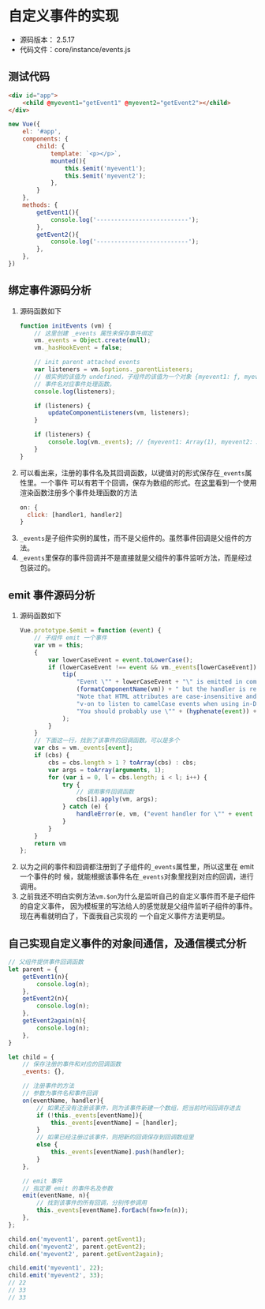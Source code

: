 # 自定义事件的实现

* 源码版本： 2.5.17
* 代码文件：core/instance/events.js


## 测试代码
```html
<div id="app">
    <child @myevent1="getEvent1" @myevent2="getEvent2"></child>
</div>
```
```js
new Vue({
    el: '#app',
    components: {
        child: {
            template: `<p></p>`,
            mounted(){
                this.$emit('myevent1');
                this.$emit('myevent2');
            },
        }
    },
    methods: {
        getEvent1(){
            console.log('--------------------------');
        },
        getEvent2(){
            console.log('--------------------------');
        },
    },
})
```


## 绑定事件源码分析
1. 源码函数如下
    ```js
    function initEvents (vm) {
    	// 这里创建 _events 属性来保存事件绑定
    	vm._events = Object.create(null);
    	vm._hasHookEvent = false;

    	// init parent attached events
    	var listeners = vm.$options._parentListeners;
    	// 根实例的该值为 undefined，子组件的该值为一个对象 {myevent1: ƒ, myevent2: ƒ}
        // 事件名对应事件处理函数。
    	console.log(listeners);

    	if (listeners) {
    		updateComponentListeners(vm, listeners);
    	}

    	if (listeners) {
    		console.log(vm._events); // {myevent1: Array(1), myevent2: Array(1)}
    	}
    }
    ```
2. 可以看出来，注册的事件名及其回调函数，以键值对的形式保存在`_events`属性里。一个事件
可以有若干个回调，保存为数组的形式。在[这里](https://forum.vuejs.org/t/render-functions-multiple-event-handlers-on-same-event-solved/13755)看到一个使用渲染函数注册多个事件处理函数的方法
    ```js
    on: {
      click: [handler1, handler2]
    }
    ```
3. `_events`是子组件实例的属性，而不是父组件的。虽然事件回调是父组件的方法。
4. `_events`里保存的事件回调并不是直接就是父组件的事件监听方法，而是经过包装过的。


## emit 事件源码分析
1. 源码函数如下
    ```js
    Vue.prototype.$emit = function (event) {
        // 子组件 emit 一个事件
        var vm = this;
        {
            var lowerCaseEvent = event.toLowerCase();
            if (lowerCaseEvent !== event && vm._events[lowerCaseEvent]) {
                tip(
                    "Event \"" + lowerCaseEvent + "\" is emitted in component " +
                    (formatComponentName(vm)) + " but the handler is registered for \"" + event + "\". " +
                    "Note that HTML attributes are case-insensitive and you cannot use " +
                    "v-on to listen to camelCase events when using in-DOM templates. " +
                    "You should probably use \"" + (hyphenate(event)) + "\" instead of \"" + event + "\"."
                );
            }
        }
        // 下面这一行，找到了该事件的回调函数。可以是多个
        var cbs = vm._events[event];
        if (cbs) {
            cbs = cbs.length > 1 ? toArray(cbs) : cbs;
            var args = toArray(arguments, 1);
            for (var i = 0, l = cbs.length; i < l; i++) {
                try {
                    // 调用事件回调函数
                    cbs[i].apply(vm, args);
                } catch (e) {
                    handleError(e, vm, ("event handler for \"" + event + "\""));
                }
            }
        }
        return vm
    };
    ```
2. 以为之间的事件和回调都注册到了子组件的`_events`属性里，所以这里在 emit 一个事件的时
候，就能根据该事件名在`_events`对象里找到对应的回调，进行调用。
3. 之前我还不明白实例方法`vm.$on`为什么是监听自己的自定义事件而不是子组件的自定义事件，
因为模板里的写法给人的感觉就是父组件监听子组件的事件。现在再看就明白了，下面我自己实现的
一个自定义事件方法更明显。


## 自己实现自定义事件的对象间通信，及通信模式分析
```js
// 父组件提供事件回调函数
let parent = {
    getEvent1(n){
        console.log(n);
    },
    getEvent2(n){
        console.log(n);
    },
    getEvent2again(n){
        console.log(n);
    },
}

let child = {
    // 保存注册的事件和对应的回调函数
    _events: {},

    // 注册事件的方法
    // 参数为事件名和事件回调
    on(eventName, handler){
        // 如果还没有注册该事件，则为该事件新建一个数组，把当前时间回调存进去
        if (!this._events[eventName]){
            this._events[eventName] = [handler];
        }
        // 如果已经注册过该事件，则把新的回调保存到回调数组里
        else {
            this._events[eventName].push(handler);
        }
    },

    // emit 事件
    // 指定要 emit 的事件名及参数
    emit(eventName, n){
        // 找到该事件的所有回调，分别传参调用
        this._events[eventName].forEach(fn=>fn(n));
    },
};

child.on('myevent1', parent.getEvent1);
child.on('myevent2', parent.getEvent2);
child.on('myevent2', parent.getEvent2again);

child.emit('myevent1', 22);
child.emit('myevent2', 33);
// 22
// 33
// 33
```
